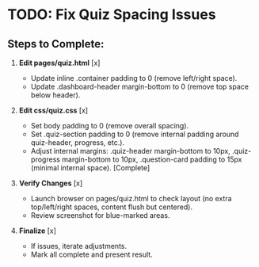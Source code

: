 # TODO: Fix Quiz Spacing Issues

## Steps to Complete:

1. **Edit pages/quiz.html** [x]  
   - Update inline .container padding to 0 (remove left/right space).  
   - Update .dashboard-header margin-bottom to 0 (remove top space below header).  

2. **Edit css/quiz.css** [x]  
   - Set body padding to 0 (remove overall spacing).  
   - Set .quiz-section padding to 0 (remove internal padding around quiz-header, progress, etc.).  
   - Adjust internal margins: .quiz-header margin-bottom to 10px, .quiz-progress margin-bottom to 10px, .question-card padding to 15px (minimal internal space). [Complete]

3. **Verify Changes** [x]  
   - Launch browser on pages/quiz.html to check layout (no extra top/left/right spaces, content flush but centered).  
   - Review screenshot for blue-marked areas.  

4. **Finalize** [x]  
   - If issues, iterate adjustments.  
   - Mark all complete and present result.
